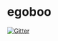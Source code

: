 # egoboo

[![Gitter](https://badges.gitter.im/Join%20Chat.svg)](https://gitter.im/egoboo/egoboo?utm_source=badge&utm_medium=badge&utm_campaign=pr-badge&utm_content=badge)